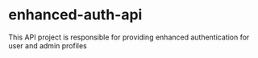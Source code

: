 # enhanced-auth-api
This API project is responsible for providing enhanced authentication for user and admin profiles 
